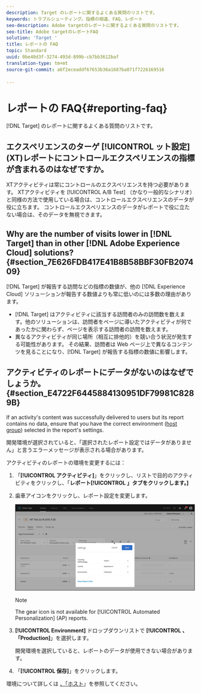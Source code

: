 ```yaml
---
description: Target のレポートに関するよくある質問のリストです。
keywords: トラブルシューティング。指標の相違、FAQ、レポート
seo-description: Adobe targetのレポートに関するよくある質問のリストです。
seo-title: Adobe targetのレポートFAQ
solution: 'Target '
title: レポートの FAQ
topic: Standard
uuid: 0be40d3f-3274-493d-899b-cb7bb3612baf
translation-type: tm+mt
source-git-commit: a6f2eceaddf67653b36a1687ba071f7226169516

---
```



# レポートの FAQ{#reporting-faq}

[!DNL Target] のレポートに関するよくある質問のリストです。

## エクスペリエンスのターゲ [!UICONTROL ット設定] (XT)レポートにコントロールエクスペリエンスの指標が含まれるのはなぜですか。

XTアクティビティは常にコントロールのエクスペリエンスを持つ必要があります。 XTアクティビティを [!UICONTROL A/B Test] （かなり一般的なシナリオ）と同様の方法で使用している場合は、コントロールエクスペリエンスのデータが役に立ちます。 コントロールエクスペリエンスのデータがレポートで役に立たない場合は、そのデータを無視できます。

## Why are the number of visits lower in [!DNL Target] than in other [!DNL Adobe Experience Cloud] solutions? {#section_7E626FDB417E41B8B58BBF30FB207409}

[!DNL Target] が報告する訪問などの指標の数値が、他の [!DNL Experience Cloud] ソリューションが報告する数値よりも常に低いのには多数の理由があります。

* [!DNL Target] はアクティビティに該当する訪問者のみの訪問数を数えます。他のソリューションは、訪問者をページに導いたアクティビティが何であったかに関わらず、ページを表示する訪問者の訪問を数えます。
* 異なるアクティビティが同じ場所（相互に排他的）を競い合う状況が発生する可能性があります。 その結果、訪問者は Web ページ上で異なるコンテンツを見ることになり、[!DNL Target] が報告する指標の数値に影響します。

## アクティビティのレポートにデータがないのはなぜでしょうか。{#section_E4722F6445884130951DF79981C8289B}

If an activity's content was successfully delivered to users but its report contains no data, ensure that you have the correct environment ([host group](/help/administrating-target/hosts.md)) selected in the report's settings.

開発環境が選択されていると、「選択されたレポート設定ではデータがありません」と言うエラーメッセージが表示される場合があります。

アクティビティのレポートの環境を変更するには：

1. 「**[!UICONTROL アクティビティ]**」をクリックし、リストで目的のアクティビティをクリックし、「**レポート[!UICONTROL 」タブをクリックします。]**
1. 歯車アイコンをクリックし、レポート設定を変更します。

   ![A/B設定ダイアログボックス](/help/c-reports/c-report-settings/assets/ab_settings_dialog.png)

   >[!NOTE]
   >
   >The gear icon is not available for [!UICONTROL Automated Personalization] (AP) reports.

1. **[!UICONTROL Environment]** ドロップダウンリストで **[!UICONTROL 、「Production]**」を選択します。

   開発環境を選択していると、レポートのデータが使用できない場合があります。

1. 「**[!UICONTROL 保存]**」をクリックします。

環境について詳しくは [、「ホスト](../administrating-target/hosts.md#concept_516BB01EBFBD4449AB03940D31AEB66E)」を参照してください。
